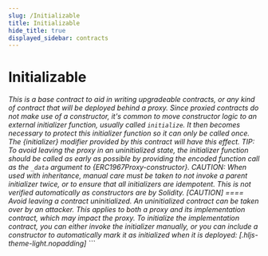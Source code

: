 ```yaml
---
slug: /Initializable
title: Initializable
hide_title: true
displayed_sidebar: contracts
---
```


# Initializable

_This is a base contract to aid in writing upgradeable contracts, or any kind of contract that will be deployed behind a proxy. Since proxied contracts do not make use of a constructor, it&#39;s common to move constructor logic to an external initializer function, usually called `initialize`. It then becomes necessary to protect this initializer function so it can only be called once. The {initializer} modifier provided by this contract will have this effect. TIP: To avoid leaving the proxy in an uninitialized state, the initializer function should be called as early as possible by providing the encoded function call as the `_data` argument to {ERC1967Proxy-constructor}. CAUTION: When used with inheritance, manual care must be taken to not invoke a parent initializer twice, or to ensure that all initializers are idempotent. This is not verified automatically as constructors are by Solidity. [CAUTION] ==== Avoid leaving a contract uninitialized. An uninitialized contract can be taken over by an attacker. This applies to both a proxy and its implementation contract, which may impact the proxy. To initialize the implementation contract, you can either invoke the initializer manually, or you can include a constructor to automatically mark it as initialized when it is deployed: [.hljs-theme-light.nopadding] ```_
